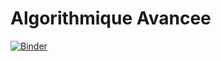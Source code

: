 # Algorithmique Avancee
[![Binder](https://mybinder.org/badge_logo.svg)](https://mybinder.org/v2/gh/EyaKrifa/AlgorithmiqueAvancee/main)
